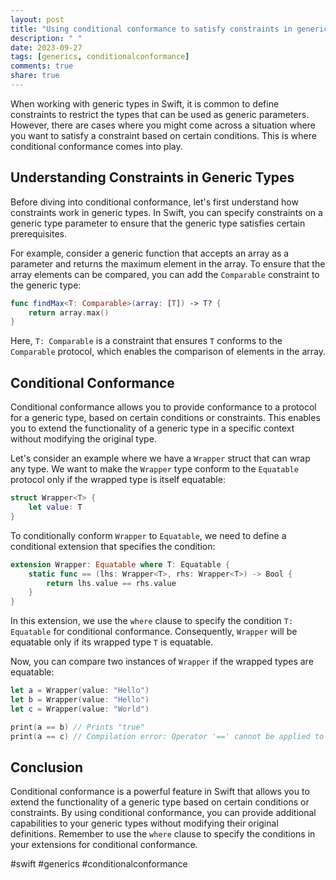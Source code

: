 ```yaml
---
layout: post
title: "Using conditional conformance to satisfy constraints in generic types"
description: " "
date: 2023-09-27
tags: [generics, conditionalconformance]
comments: true
share: true
---
```


When working with generic types in Swift, it is common to define constraints to restrict the types that can be used as generic parameters. However, there are cases where you might come across a situation where you want to satisfy a constraint based on certain conditions. This is where conditional conformance comes into play.

## Understanding Constraints in Generic Types

Before diving into conditional conformance, let's first understand how constraints work in generic types. In Swift, you can specify constraints on a generic type parameter to ensure that the generic type satisfies certain prerequisites.

For example, consider a generic function that accepts an array as a parameter and returns the maximum element in the array. To ensure that the array elements can be compared, you can add the `Comparable` constraint to the generic type:

```swift
func findMax<T: Comparable>(array: [T]) -> T? {
    return array.max()
}
```

Here, `T: Comparable` is a constraint that ensures `T` conforms to the `Comparable` protocol, which enables the comparison of elements in the array.

## Conditional Conformance

Conditional conformance allows you to provide conformance to a protocol for a generic type, based on certain conditions or constraints. This enables you to extend the functionality of a generic type in a specific context without modifying the original type.

Let's consider an example where we have a `Wrapper` struct that can wrap any type. We want to make the `Wrapper` type conform to the `Equatable` protocol only if the wrapped type is itself equatable:

```swift
struct Wrapper<T> {
    let value: T
}
```

To conditionally conform `Wrapper` to `Equatable`, we need to define a conditional extension that specifies the condition:

```swift
extension Wrapper: Equatable where T: Equatable {
    static func == (lhs: Wrapper<T>, rhs: Wrapper<T>) -> Bool {
        return lhs.value == rhs.value
    }
}
```

In this extension, we use the `where` clause to specify the condition `T: Equatable` for conditional conformance. Consequently, `Wrapper` will be equatable only if its wrapped type `T` is equatable.

Now, you can compare two instances of `Wrapper` if the wrapped types are equatable:

```swift
let a = Wrapper(value: "Hello")
let b = Wrapper(value: "Hello")
let c = Wrapper(value: "World")

print(a == b) // Prints "true"
print(a == c) // Compilation error: Operator '==' cannot be applied to two 'Wrapper<String>' operands
```

## Conclusion

Conditional conformance is a powerful feature in Swift that allows you to extend the functionality of a generic type based on certain conditions or constraints. By using conditional conformance, you can provide additional capabilities to your generic types without modifying their original definitions. Remember to use the `where` clause to specify the conditions in your extensions for conditional conformance.

#swift #generics #conditionalconformance